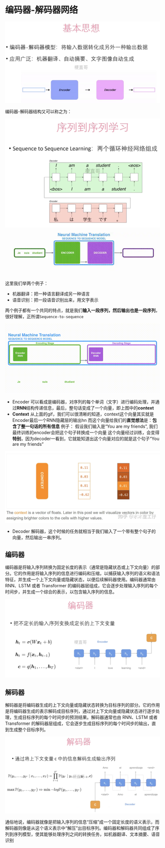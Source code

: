# 编码器-解码器网络



![](Images/32.png)



编码器-解码器结构又可以称之为：

![](Images/33.png)

![](Images/36.webp)



这里我们举两个例子：

- 机器翻译：把一种语言翻译成另一种语言
- 语音识别：把一段语音识别出来，用文字表示

两个例子都有一个共同的特点，就是我们**输入一段序列，然后输出也是一段序列**，很好理解，正所谓`Sequence-to-sequence`



![](Images/37.gif)

- Encoder
  可以看成是编码器，对序列的每个单词（文字）进行编码处理，并通过**RNN**结构传递信息，最后，整句话变成了一个向量，即上图中的**context**
- **Context**
  从上面的gif，我们可以很清晰的知道，context这个向量其实就是Encoder最后一个RNN隐藏层的输出hn
  而这个向量给我们的**直觉想法**是：**包含了整一句话的所有信息**
  例子：
  假设我们输入是“You are my friends”, 我们最终训练的encoder会把这个句子转换成一个向量
  这个向量经过训练，会变得**特别**，因为decoder一看到，它就能知道出这个向量对应的就是这个句子“You are my friends”

![](Images/38.webp)

- Decoder
  解码器，这个时候的任务就相当于我们输入了一个带有整个句子的向量，然后输出一串序列。



## 编码器

编码器是将输入序列转换为固定长度的表示（通常是隐藏状态或上下文向量）的部分。它的作用是将输入序列的信息进行编码和压缩，以捕获输入序列的语义和语法特征，并生成一个上下文向量或隐藏状态，以便后续解码器使用。编码器通常由 RNN、LSTM 或者 Transformer 的编码器层组成，它会逐步处理输入序列的每个时间步，并生成一个综合的表示，以包含输入序列的信息。

![](Images/34.png)

## 解码器

解码器是将编码器生成的上下文向量或隐藏状态转换为目标序列的部分。它的作用是将编码器生成的表示解码成目标序列，通过对上下文向量或隐藏状态进行逐步处理，生成目标序列的每个时间步的预测结果。解码器通常也由 RNN、LSTM 或者 Transformer 的解码器层组成，它会逐步生成目标序列的每个时间步的输出，直到生成整个目标序列。

![](Images/35.png)

通俗地说，编码器就像是把输入序列的信息“压缩”成一个固定长度的语义表示，而解码器则像是从这个语义表示中“解压”出目标序列。编码器和解码器共同组成了序列到序列模型，使其能够处理序列之间的转换任务，如机器翻译、文本摘要、语音识别